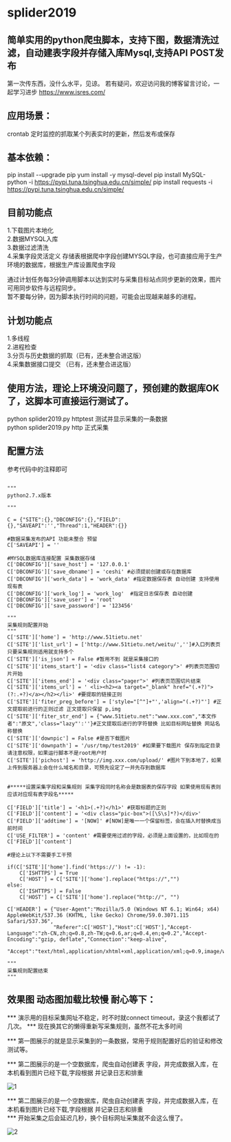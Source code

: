 # splider2019  

## 简单实用的python爬虫脚本，支持下图，数据清洗过滤，自动建表字段并存储入库Mysql,支持API POST发布 
第一次传东西，没什么水平，见谅。
若有疑问，欢迎访问我的博客留言讨论，一起学习进步 https://www.isres.com/

## 应用场景：  
crontab 定时监控的抓取某个列表实时的更新，然后发布或保存  

## 基本依赖：
pip install --upgrade pip
yum install -y mysql-devel
pip install MySQL-python -i https://pypi.tuna.tsinghua.edu.cn/simple/
pip install requests -i https://pypi.tuna.tsinghua.edu.cn/simple/


## 目前功能点  
1.下载图片本地化  
2.数据MYSQL入库  
3.数据过滤清洗  
4.采集字段灵活定义 存储表根据爬中字段创建MYSQL字段，也可直接应用于生产环境的数据库，根据生产库设置爬虫字段  

通过计划任务每3分钟调用脚本以达到实时与采集目标站点同步更新的效果，图片可用同步软件与远程同步。  
暂不要每分钟，因为脚本执行时间的问题，可能会出现越来越多的进程。  


## 计划功能点  
1.多线程  
2.进程检查  
3.分页与历史数据的抓取（已有，还未整合进这版）  
4.采集数据接口提交 （已有，还未整合进这版）  


## 使用方法，理论上环境没问题了，预创建的数据库OK了，这脚本可直接运行测试了。  
python splider2019.py httptest 测试并显示采集的一条数据  
python splider2019.py http 正式采集  


## 配置方法  

参考代码中的注释即可  
```

"""
python2.7.x版本

"""

C = {"SITE":{},"DBCONFIG":{},"FIELD":{},"SAVEAPI":'',"Thread":1,"HEADER":{}}

#数据采集发布的API 功能未整合 预留
C['SAVEAPI'] = ''

#MYSQL数据库连接配置 采集数据存储
C['DBCONFIG']['save_host'] = '127.0.0.1'
C['DBCONFIG']['save_dbname'] = 'ceshi' #必须提前创建或存在数据库
C['DBCONFIG']['work_data'] = 'work_data' #指定数据保存表 自动创建 支持使用现有表
C['DBCONFIG']['work_log'] = 'work_log'  #指定日志保存表 自动创建
C['DBCONFIG']['save_user'] = 'root'
C['DBCONFIG']['save_password'] = '123456'

"""
采集规则配置开始
"""
C['SITE']['home'] = 'http://www.51tietu.net'
C['SITE']['list_url'] = ['http://www.51tietu.net/weitu/','']#入口列表页 只要采集规则适用就支持多个
C['SITE']['is_json'] = False #暂用不到 就是采集接口的
C['SITE']['items_start'] = '<div class="list4 category">' #列表页范围切片开始
C['SITE']['items_end'] = '<div class="pager">' #列表页范围切片结束
C['SITE']['items_url'] = ' <li><h2><a target="_blank" href="(.+?)">(?:.+?)</a></h2></li>' #要提取的链接正则
C['SITE']['fiter_preg_before'] = ['style="[^"]+"','align="(.+?)"'] #正文提取前进行的正则过滤 正文提取只保留 p,img
C['SITE']['fiter_str_end'] = {"www.51tietu.net":"www.xxx.com","本文作者":"原文",'class="lazy"':''}#正文提取后进行的字符替换 比如目标网址替换 网站名称替换
C['SITE']['downpic'] = False #是否下载图片
C['SITE']['downpath'] = '/usr/tmp/test2019' #如果要下载图片 保存到指定目录请注意权限，如果运行脚本不是root用户时
C['SITE']['pichost'] = 'http://img.xxx.com/upload/' #图片下到本地了，如果上传到服务器上会在什么域名和目录，可预先设定了一并先存到数据库


#*****设置采集字段和采集规则 采集字段同时名称会是数据表的保存字段 如果使用现有表则应该对应现有表字段名*****

C['FIELD']['title'] = '<h1>(.+?)</h1>' #获取标题的正则
C['FIELD']['content'] = '<div class="pic-box">([\S\s]*?)</div>'
C['FIELD']['addtime'] = '[NOW]' #[NOW]是唯一一个保留标签，会在插入时替换成当前时间
C['USE_FILTER'] = 'content' #需要使用过滤的字段，必须是上面设置的，比如现在的 C['FIELD']['content']

#理论上以下不需要手工干预

if(C['SITE']['home'].find('https://') != -1):
	C['ISHTTPS'] = True
	C['HOST'] = C['SITE']['home'].replace("https://","")
else:
	C['ISHTTPS'] = False
	C['HOST'] = C['SITE']['home'].replace("http://", "")

C['HEADER'] = {"User-Agent":"Mozilla/5.0 (Windows NT 6.1; Win64; x64) AppleWebKit/537.36 (KHTML, like Gecko) Chrome/59.0.3071.115 Safari/537.36",
			   "Referer":C['HOST'],"Host":C['HOST'],"Accept-Language":"zh-CN,zh;q=0.8,zh-TW;q=0.6,ar;q=0.4,en;q=0.2","Accept-Encoding":"gzip, deflate","Connection":"keep-alive",
			   "Accept":"text/html,application/xhtml+xml,application/xml;q=0.9,image/webp,image/apng,*/*;q=0.8"}

"""
采集规则配置结束
"""

```


## 效果图 动态图加载比较慢 耐心等下：  

*** 演示用的目标采集网址不稳定，时不时就connect timeout，录这个我都试了几次。 
*** 现在换其它的懒得重新写采集规则，虽然不花太多时间

*** 第一图展示的就是显示采集到的一条数据，常用于规则配置好后的验证和修改测试等。

*** 第二图展示的是一个空数据库，爬虫自动创建表 字段，并完成数据入库，在本机看到图片已经下载,字段根据 并记录日志和排重

![1](https://www.isres.com/usr/uploads/2019/07/1444257172.gif)  

*** 第二图展示的是一个空数据库，爬虫自动创建表 字段，并完成数据入库，在本机看到图片已经下载,字段根据 并记录日志和排重  
*** 开始采集之后会延迟几秒，换个目标网址采集就不会这么慢了。  
    
![2](https://www.isres.com/usr/uploads/2019/07/313360480.gif)  
